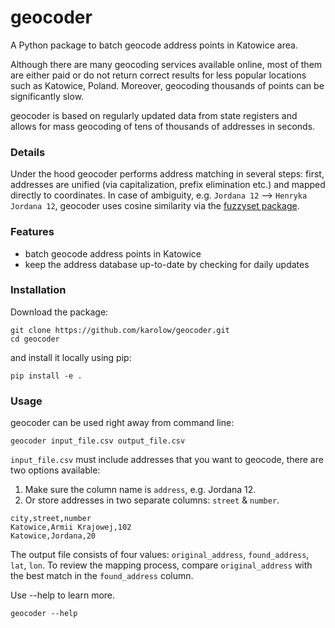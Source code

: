 # geocoder

A Python package to batch geocode address points in Katowice area.

Although there are many geocoding services available online, most of them are either paid or do not return correct results for less popular locations such as Katowice, Poland. Moreover, geocoding thousands of points can be significantly slow.

geocoder is based on regularly updated data from state registers and allows for mass geocoding of tens of thousands of addresses in seconds.

### Details

Under the hood geocoder performs address matching in several steps: first, addresses are unified (via capitalization, prefix elimination etc.) and mapped directly to coordinates. In case of ambiguity, e.g. `Jordana 12` --> `Henryka Jordana 12`, geocoder uses cosine similarity via the [fuzzyset package](https://github.com/axiak/fuzzyset).

### Features

* batch geocode address points in Katowice
* keep the address database up-to-date by checking for daily updates

### Installation

Download the package:

```shell
git clone https://github.com/karolow/geocoder.git
cd geocoder
```

and install it locally using pip:

```
pip install -e .
```

### Usage

geocoder can be used right away from command line:

```shell
geocoder input_file.csv output_file.csv
```

`input_file.csv` must include addresses that you want to geocode, there are two options available:
1. Make sure the column name is `address`, e.g. Jordana 12.
2. Or store addresses in two separate columns: `street` & `number`.

```csv
city,street,number
Katowice,Armii Krajowej,102
Katowice,Jordana,20
```

The output file consists of four values: `original_address`, `found_address`, `lat`, `lon`. To review the mapping process, compare `original_address` with the best match in the `found_address` column.

Use --help to learn more.

```shell
geocoder --help
```
